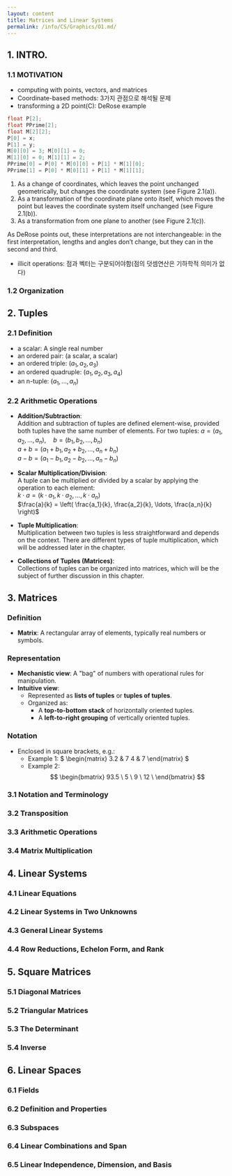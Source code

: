 ```yaml
---
layout: content
title: Matrices and Linear Systems
permalink: /info/CS/Graphics/O1.md/
---
```


## 1. INTRO.
### 1.1 MOTIVATION
- computing with points, vectors, and matrices
- Coordinate-based methods: 3가지 관점으로 해석될 문제
- transforming a 2D point(C): DeRose example
```C
float P[2];
float PPrime[2];
float M[2][2];
P[0] = x;
P[1] = y;
M[0][0] = 3; M[0][1] = 0;
M[1][0] = 0; M[1][1] = 2;
PPrime[0] = P[0] * M[0][0] + P[1] * M[1][0];
PPrime[1] = P[0] * M[0][1] + P[1] * M[1][1];
```
1. As a change of coordinates, which leaves the point unchanged geometrically, but changes the coordinate system (see Figure 2.1(a)).
2. As a transformation of the coordinate plane onto itself, which moves the point but leaves the coordinate system itself unchanged (see Figure 2.1(b)).
3. As a transformation from one plane to another (see Figure 2.1(c)).

As DeRose points out, these interpretations are not interchangeable: in the first interpretation, lengths and angles don’t change, but they can in the second and third.
- illicit operations: 점과 벡터는 구분되어야함(점의 덧셈연산은 기하학적 의미가 없다)

### 1.2 Organization


## 2. Tuples
### 2.1 Definition
- a scalar: A single real number
- an ordered pair: (a scalar, a scalar)
- an ordered triple: $(a_1, a_2, a_3)$
- an ordered quadruple: $(a_1, a_2, a_3, a_4)$
- an n-tuple: $(a_1, ... , a_n)$

### 2.2 Arithmetic Operations
- **Addition/Subtraction**:  
  Addition and subtraction of tuples are defined element-wise, provided both tuples have the same number of elements. For two tuples:
  $a = (a_1, a_2, \ldots, a_n), \quad b = (b_1, b_2, \ldots, b_n)$  
  $a + b = (a_1 + b_1, a_2 + b_2, \ldots, a_n + b_n)$  
  $a - b = (a_1 - b_1, a_2 - b_2, \ldots, a_n - b_n)$  

- **Scalar Multiplication/Division**:  
  A tuple can be multiplied or divided by a scalar by applying the operation to each element:  
  $k \cdot a = (k \cdot a_1, k \cdot a_2, \ldots, k \cdot a_n)$  
  $\frac{a}{k} = \left( \frac{a_1}{k}, \frac{a_2}{k}, \ldots, \frac{a_n}{k} \right)$  

- **Tuple Multiplication**:  
  Multiplication between two tuples is less straightforward and depends on the context. There are different types of tuple multiplication, which will be addressed later in the chapter.

- **Collections of Tuples (Matrices)**:  
  Collections of tuples can be organized into matrices, which will be the subject of further discussion in this chapter.


## 3. Matrices
### Definition
- **Matrix**: A rectangular array of elements, typically real numbers or symbols.

### Representation
- **Mechanistic view**: A "bag" of numbers with operational rules for manipulation.
- **Intuitive view**: 
  - Represented as **lists of tuples** or **tuples of tuples**.
  - Organized as:
    - A **top-to-bottom stack** of horizontally oriented tuples.
    - A **left-to-right grouping** of vertically oriented tuples.

### Notation
- Enclosed in square brackets, e.g.:
  - Example 1:
    $
    \begin{matrix}
    3.2 & 7 
    4 & 7 
    \end{matrix}
    $
  - Example 2:
    $$
    \begin{bmatrix}
    93.5 \
    5 \
    9 \
    12 \
    \end{bmatrix}
    $$

### 3.1 Notation and Terminology

### 3.2 Transposition

### 3.3 Arithmetic Operations

### 3.4 Matrix Multiplication


## 4. Linear Systems
### 4.1 Linear Equations

### 4.2 Linear Systems in Two Unknowns

### 4.3 General Linear Systems

### 4.4 Row Reductions, Echelon Form, and Rank

## 5. Square Matrices
### 5.1 Diagonal Matrices
### 5.2 Triangular Matrices
### 5.3 The Determinant
### 5.4 Inverse

## 6. Linear Spaces
### 6.1 Fields
### 6.2 Definition and Properties
### 6.3 Subspaces
### 6.4 Linear Combinations and Span
### 6.5 Linear Independence, Dimension, and Basis




